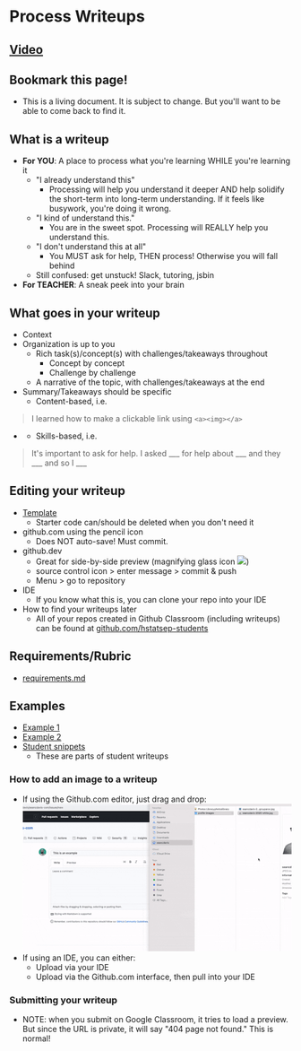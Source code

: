 # Process Writeups

## [Video](https://www.youtube.com/watch?v=AdEKspenOmU)

## Bookmark this page!
* This is a living document. It is subject to change. But you'll want to be able to come back to find it.

## What is a writeup
* **For YOU**: A place to process what you're learning WHILE you're learning it
  * "I already understand this" 
    * Processing will help you understand it deeper AND help solidify the short-term into long-term understanding. If it feels like busywork, you're doing it wrong. 
  * "I kind of understand this."
    * You are in the sweet spot. Processing will REALLY help you understand this.
  * "I don't understand this at all" 
    * You MUST ask for help, THEN process! Otherwise you will fall behind
  * Still confused: get unstuck! Slack, tutoring, jsbin
* **For TEACHER**: A sneak peek into your brain

## What goes in your writeup
* Context
* Organization is up to you
  * Rich task(s)/concept(s) with challenges/takeaways throughout
    * Concept by concept
    * Challenge by challenge
  * A narrative of the topic, with challenges/takeaways at the end
* Summary/Takeaways should be specific
  * Content-based, i.e.
> I learned how to make a clickable link using `<a><img></a>`
*
  * Skills-based, i.e.
> It's important to ask for help. I asked ___ for help about ___ and they ___ and so I ___

## Editing your writeup
* [Template](template.md)
  * Starter code can/should be deleted when you don't need it
* github.com using the pencil icon
  * Does NOT auto-save! Must commit.
* github.dev
  * Great for side-by-side preview (magnifying glass icon ![](https://hstatsep.github.io/code50/open-preview.png))
  * source control icon > enter message > commit & push
  * Menu > go to repository
* IDE
  * If you know what this is, you can clone your repo into your IDE
* How to find your writeups later
  * All of your repos created in Github Classroom (including writeups) can be found at [github.com/hstatsep-students](http://github.com/hstatsep-students)
 
## Requirements/Rubric
* [requirements.md](requirements.md)
 
## Examples
* [Example 1](example-mueller-java-ll.md)
* [Example 2](example-mueller-python-recursion.md)
* [Student snippets](student-snippets.md)
  * These are parts of student writeups

### How to add an image to a writeup
* If using the Github.com editor, just drag and drop:
![](img/upload-github-image.gif)
* If using an IDE, you can either:
  * Upload via your IDE
  * Upload via the Github.com interface, then pull into your IDE
 
### Submitting your writeup
* NOTE: when you submit on Google Classroom, it tries to load a preview. But since the URL is private, it will say "404 page not found." This is normal!
